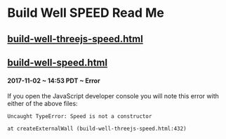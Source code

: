 

# Build Well SPEED Read Me

## [build-well-threejs-speed.html]( http://www.ladybug.tools/spider/sandbox/speed-specification/speedjs/build-well-threejs-speed.html )

## [build-well-speed.html]( http://www.ladybug.tools/spider/sandbox/speed-specification/speedjs/build-well-speed.html)


#### 2017-11-02 ~ 14:53 PDT ~ Error

If you open the JavaScript developer console you will note this error with either of the above files:

    Uncaught TypeError: Speed is not a constructor

    at createExternalWall (build-well-threejs-speed.html:432)